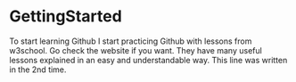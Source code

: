 # GettingStarted
To start learning Github
I start practicing Github with lessons from w3school.
Go check the website if you want. They have many useful lessons explained in an easy and understandable way.
This line was written in the 2nd time.
